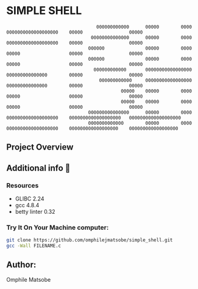 # SIMPLE SHELL

                                     000000000000      00000        0000    0000000000000000000    00000                 00000
                                   00000000000000      00000        0000    0000000000000000000    00000                 00000
                                  000000               00000        0000    00000                  00000                 00000
                                  000000               00000        0000    00000                  00000                 00000
                                    000000000000       00000000000000000    000000000000000        00000                 00000
                                      000000000000     00000000000000000    000000000000000        00000                 00000
                                              00000    00000        0000    00000                  00000                 00000
                                              00000    00000        0000    00000                  00000                 00000
                                  000000000000000      00000        0000    0000000000000000000    0000000000000000000   0000000000000000000
                                  0000000000000        00000        0000    0000000000000000000    000000000000000000    000000000000000000


## Project Overview

## Additional info :construction:
### Resources

- GLIBC 2.24
- gcc 4.8.4
- betty linter 0.32


### Try It On Your Machine computer:	
```bash
git clone https://github.com/omphilejmatsobe/simple_shell.git
gcc -Wall FILENAME.c
```

## Author:
Omphile Matsobe
